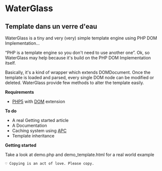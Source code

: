 WaterGlass
========

Template dans un verre d'eau
----------------------------------------

WaterGlass is a tiny and very (very) simple template engine using PHP DOM Implementation...  

“PHP is a template engine so you don't need to use another one”. Ok, so WaterGlass may help because it's build on the PHP DOM Implementation itself.  

Basically, it's a kind of wrapper which extends DOMDocument. Once the template is loaded and parsed, every single DOM node can be modified or deleted. WaterGlass provide few methods to alter the template easily.

**Requirements**

* [PHP5](http://www.php.net/) with [DOM](http://php.net/manual/book.dom.php) extension

**To do**

* A real Getting started article
* A Documentation
* Caching system using [APC](http://php.net/manual/book.apc.php)
* Template inheritance

**Getting started**

Take a look at demo.php and demo_template.html for a real world example

`♡ Copying is an act of love. Please copy.`